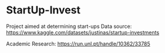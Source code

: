 # StartUp-Invest
Project aimed at determining start-ups 
Data source: https://www.kaggle.com/datasets/justinas/startup-investments 

Academic Research: 
https://run.unl.pt/handle/10362/33785
